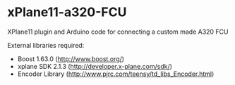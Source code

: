 # xPlane11-a320-FCU
XPlane11 plugin and Arduino code for connecting a custom made A320 FCU

External libraries required:
* Boost 1.63.0 (http://www.boost.org/)
* xplane SDK 2.1.3 (http://developer.x-plane.com/sdk/)
* Encoder Library (http://www.pjrc.com/teensy/td_libs_Encoder.html)
